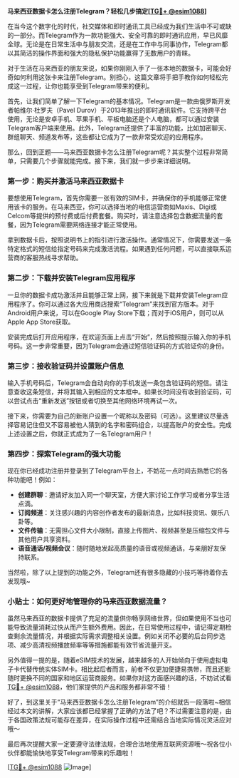 **马来西亚数据卡怎么注册Telegram？轻松几步搞定[[TG💪+ @esim1088](https://t.me/s/esim1088)]**

在当今这个数字化的时代，社交媒体和即时通讯工具已经成为我们生活中不可或缺的一部分。而Telegram作为一款功能强大、安全可靠的即时通讯应用，早已风靡全球。无论是在日常生活中与朋友交流，还是在工作中与同事协作，Telegram都以其简洁的操作界面和强大的隐私保护功能赢得了无数用户的青睐。

对于生活在马来西亚的朋友来说，如果你刚刚入手了一张本地的数据卡，可能会好奇如何利用这张卡来注册Telegram。别担心，这篇文章将手把手教你如何轻松完成这一过程，让你也能享受到Telegram带来的便利。

首先，让我们简单了解一下Telegram的基本情况。Telegram是一款由俄罗斯开发者帕维尔·杜罗夫（Pavel Durov）于2013年推出的即时通讯软件。它支持跨平台使用，无论是安卓手机、苹果手机、平板电脑还是个人电脑，都可以通过安装Telegram客户端来使用。此外，Telegram还提供了丰富的功能，比如加密聊天、群组聊天、频道发布等，这些都让它成为了一款非常受欢迎的应用程序。

那么，回到正题——马来西亚数据卡怎么注册Telegram呢？其实整个过程非常简单，只需要几个步骤就能完成。接下来，我们就一步步来详细说明。

### 第一步：购买并激活马来西亚数据卡

要想使用Telegram，首先你需要一张有效的SIM卡，并确保你的手机能够正常使用该卡的服务。在马来西亚，你可以选择当地的电信运营商如Maxis、Digi或Celcom等提供的预付费或后付费套餐。购买时，请注意选择包含数据流量的套餐，因为Telegram需要网络连接才能正常使用。

拿到数据卡后，按照说明书上的指引进行激活操作。通常情况下，你需要发送一条特定格式的短信给指定号码来完成激活流程。如果遇到任何问题，可以直接联系运营商的客服热线寻求帮助。

### 第二步：下载并安装Telegram应用程序

一旦你的数据卡成功激活并且能够正常上网，接下来就是下载并安装Telegram应用程序了。你可以通过各大应用商店搜索“Telegram”来找到官方版本。对于Android用户来说，可以在Google Play Store下载；而对于iOS用户，则可以从Apple App Store获取。

安装完成后打开应用程序，在欢迎页面上点击“开始”，然后按照提示输入你的手机号码。这一步非常重要，因为Telegram会通过短信验证码的方式验证你的身份。

### 第三步：接收验证码并设置账户信息

输入手机号码后，Telegram会自动向你的手机发送一条包含验证码的短信。请注意查收这条短信，并将其输入到相应的文本框中。如果长时间没有收到验证码，可以尝试点击“重新发送”按钮或者切换至其他网络环境再试一次。

接下来，你需要为自己的新账户设置一个昵称以及密码（可选）。这里建议尽量选择容易记住但又不容易被他人猜到的名字和密码组合，以提高账户的安全性。完成上述设置之后，你就正式成为了一名Telegram用户！

### 第四步：探索Telegram的强大功能

现在你已经成功注册并登录到了Telegram平台上，不妨花一点时间去熟悉它的各种功能吧！例如：

- **创建群聊**：邀请好友加入同一个聊天室，方便大家讨论工作学习或者分享生活点滴。
- **订阅频道**：关注感兴趣的内容创作者发布的最新消息，比如科技资讯、娱乐八卦等。
- **文件传输**：无需担心文件大小限制，直接上传图片、视频甚至是压缩包文件与其他用户共享资料。
- **语音通话/视频会议**：随时随地发起高质量的语音或视频通话，与亲朋好友保持联系。

当然啦，除了以上提到的功能之外，Telegram还有很多隐藏的小技巧等待着你去发现哦~

### 小贴士：如何更好地管理你的马来西亚数据流量？

虽然马来西亚的数据卡提供了充足的流量供你畅享网络世界，但如果使用不当也可能导致流量消耗过快从而产生额外费用。因此，在日常使用过程中，请记得定期检查剩余流量情况，并根据实际需求调整相关设置。例如关闭不必要的后台同步选项、减少高清视频播放频率等等措施都能有效节省流量开支。

另外值得一提的是，随着eSIM技术的发展，越来越多的人开始倾向于使用虚拟电子卡代替传统实体SIM卡。相比起后者而言，前者不仅更加便捷易携带，而且还能随时更换不同的国家和地区运营商服务。如果你对这方面感兴趣的话，不妨试试看[TG💪+ @esim1088](https://t.me/s/esim1088)，他们家提供的产品和服务都非常不错！

好了，到这里关于“马来西亚数据卡怎么注册Telegram”的介绍就告一段落啦~相信经过本文的讲解，大家应该都已经掌握了正确的方法了吧？不过需要注意的是，由于各国政策法规可能存在差异，在实际操作过程中还需结合当地实际情况灵活应对哦～

最后再次提醒大家一定要遵守法律法规，合理合法地使用互联网资源哦～祝各位小伙伴都能愉快地享受Telegram带来的乐趣啦！

[[TG💪+ @esim1088](https://t.me/s/esim1088) ![Image](https://i.postimg.cc/4NQfJmqS/Snipaste-2025-05-13-00-14-12.png)]